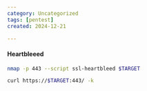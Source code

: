 ```yaml
---
category: Uncategorized
tags: [pentest]
created: 2024-12-21

---
```

#### Heartbleeed
```bash - kali
nmap -p 443 --script ssl-heartbleed $TARGET
```

```bash - kali
curl https://$TARGET:443/ -k
```

